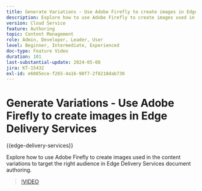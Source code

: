 ```yaml
---
title: Generate Variations - Use Adobe Firefly to create images in Edge Delivery Services
description: Explore how to use Adobe Firefly to create images used in the content variations to target the right audience in Edge Delivery Services document authoring.
version: Cloud Service
feature: Authoring
topic: Content Management
role: Admin, Developer, Leader, User
level: Beginner, Intermediate, Experienced
doc-type: Feature Video
duration: 101
last-substantial-update: 2024-05-08
jira: KT-15432
exl-id: e6085ece-f265-4a16-98f7-2f8218dab730
---
```

# Generate Variations - Use Adobe Firefly to create images in Edge Delivery Services

{{edge-delivery-services}}

Explore how to use Adobe Firefly to create images used in the content variations to target the right audience in Edge Delivery Services document authoring.

>[!VIDEO](https://video.tv.adobe.com/v/3428794/?learn=on)
